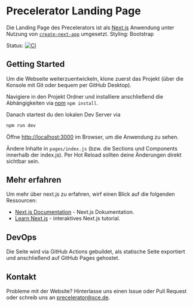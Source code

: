 # Precelerator Landing Page

Die Landing Page des Precelerators ist als [Next.js](https://nextjs.org/) Anwendung unter Nutzung von [`create-next-app`](https://github.com/vercel/next.js/tree/canary/packages/create-next-app) umgesetzt. Styling: Bootstrap  

Status: [![CI](https://github.com/Precelerator/precelerator.github.io/actions/workflows/main.yml/badge.svg)](https://github.com/Precelerator/precelerator.github.io/actions/workflows/main.yml)

## Getting Started

Um die Webseite weiterzuentwickeln, klone zuerst das Projekt (über die Konsole mit Git oder bequem per GitHub Desktop).

Navigiere in den Projekt Ordner und installiere anschließend die Abhängigkeiten via [npm](https://nodejs.org/en/)  ``` npm install ```.

Danach startest du den lokalen Dev Server via

```bash
npm run dev
```

Öffne [http://localhost:3000](http://localhost:3000) im Browser, um die Anwendung zu sehen.

Ändere Inhalte in `pages/index.js` (bzw. die Sections und Components innerhalb der index.js). Per Hot Reload sollten deine Änderungen direkt sichtbar sein.

## Mehr erfahren

Um mehr über next.js zu erfahren, wirf einen Blick auf die folgenden Ressourcen:

- [Next.js Documentation](https://nextjs.org/docs) - Next.js Dokumentation.
- [Learn Next.js](https://nextjs.org/learn) - interaktives Next.js tutorial.

## DevOps

Die Seite wird via GitHub Actions gebuildet, als statische Seite exportiert und anschließend auf GitHub Pages gehostet.

## Kontakt

Probleme mit der Website? Hinterlasse uns einen Issue oder Pull Request oder schreib uns an precelerator@sce.de.
